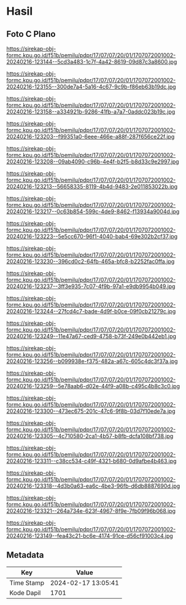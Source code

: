 # Hasil

## Foto C Plano

https://sirekap-obj-formc.kpu.go.id/f51b/pemilu/pdpr/17/07/07/20/01/1707072001002-20240216-123144--5cd3a483-1c7f-4a42-8619-09d87c3a8600.jpg

https://sirekap-obj-formc.kpu.go.id/f51b/pemilu/pdpr/17/07/07/20/01/1707072001002-20240216-123155--300de7a4-5a16-4c67-9c9b-f86eb63b19dc.jpg

https://sirekap-obj-formc.kpu.go.id/f51b/pemilu/pdpr/17/07/07/20/01/1707072001002-20240216-123158--a334921b-9286-41fb-a7a7-0addc023b19c.jpg

https://sirekap-obj-formc.kpu.go.id/f51b/pemilu/pdpr/17/07/07/20/01/1707072001002-20240216-123203--f99351a0-6eee-466e-a88f-287f656ce22f.jpg

https://sirekap-obj-formc.kpu.go.id/f51b/pemilu/pdpr/17/07/07/20/01/1707072001002-20240216-123208--09ab4090-c96b-4e4f-b2f5-b8d33c9e2997.jpg

https://sirekap-obj-formc.kpu.go.id/f51b/pemilu/pdpr/17/07/07/20/01/1707072001002-20240216-123213--56658335-8119-4b4d-9483-2e011853022b.jpg

https://sirekap-obj-formc.kpu.go.id/f51b/pemilu/pdpr/17/07/07/20/01/1707072001002-20240216-123217--0c63b854-599c-4de9-8462-f13934a9004d.jpg

https://sirekap-obj-formc.kpu.go.id/f51b/pemilu/pdpr/17/07/07/20/01/1707072001002-20240216-123223--5e5cc670-96f1-4040-bab4-69e302b2cf37.jpg

https://sirekap-obj-formc.kpu.go.id/f51b/pemilu/pdpr/17/07/07/20/01/1707072001002-20240216-123230--396cd0c2-64fb-465a-bfc8-b2252fac0ffa.jpg

https://sirekap-obj-formc.kpu.go.id/f51b/pemilu/pdpr/17/07/07/20/01/1707072001002-20240216-123237--3ff3e935-7c07-4f9b-97a1-e9db9954b049.jpg

https://sirekap-obj-formc.kpu.go.id/f51b/pemilu/pdpr/17/07/07/20/01/1707072001002-20240216-123244--27fcd4c7-bade-4d9f-b0ce-09f0cb21279c.jpg

https://sirekap-obj-formc.kpu.go.id/f51b/pemilu/pdpr/17/07/07/20/01/1707072001002-20240216-123249--11e47a67-ced9-4758-b73f-249e0b442eb1.jpg

https://sirekap-obj-formc.kpu.go.id/f51b/pemilu/pdpr/17/07/07/20/01/1707072001002-20240216-123256--b099938e-f375-482a-a67c-605c4dc3f37a.jpg

https://sirekap-obj-formc.kpu.go.id/f51b/pemilu/pdpr/17/07/07/20/01/1707072001002-20240216-123259--5e78aab6-d02e-44f9-a08b-c495c4b8c3c0.jpg

https://sirekap-obj-formc.kpu.go.id/f51b/pemilu/pdpr/17/07/07/20/01/1707072001002-20240216-123300--473ec675-201c-47c6-9f8b-03d7f10ede7a.jpg

https://sirekap-obj-formc.kpu.go.id/f51b/pemilu/pdpr/17/07/07/20/01/1707072001002-20240216-123305--4c710580-2ca1-4b57-b8fb-dcfa108bf738.jpg

https://sirekap-obj-formc.kpu.go.id/f51b/pemilu/pdpr/17/07/07/20/01/1707072001002-20240216-123311--c38cc534-c49f-4321-b680-0d9afbe4b463.jpg

https://sirekap-obj-formc.kpu.go.id/f51b/pemilu/pdpr/17/07/07/20/01/1707072001002-20240216-123318--4d3b0a63-ea6c-4be3-96fb-d6db8887690d.jpg

https://sirekap-obj-formc.kpu.go.id/f51b/pemilu/pdpr/17/07/07/20/01/1707072001002-20240216-123321--264a734e-623f-4967-8f9e-7fb09f96b068.jpg

https://sirekap-obj-formc.kpu.go.id/f51b/pemilu/pdpr/17/07/07/20/01/1707072001002-20240216-123149--fea43c21-bc6e-4174-91ce-d56cf91003c4.jpg


## Metadata

| Key        | Value               |
| ---------- | ------------------- |
| Time Stamp | 2024-02-17 13:05:41 |
| Kode Dapil | 1701                |



